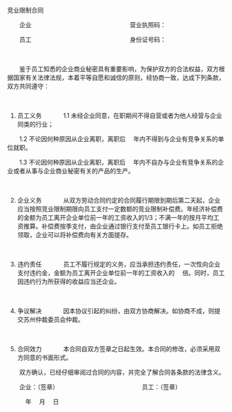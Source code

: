 



竞业限制合同



 

　　企业　　　　　　　　　　　　　　　　 营业执照码：

　　员工　　　　　　　　　　　　　　　　 身份证号码：　　

　　

　　鉴于员工知悉的企业商业秘密具有重要影响，为保护双方的合法权益，双方根据国家有关法律法规，本着平等自愿和诚信的原则，经协商一致，达成下列条款，双方共同遵守：

　　

1. 员工义务
　　
　1.1 未经企业同意，在职期间不得自营或者为他人经营与企业同类的行业；

　　1.2 不论因何种原因从企业离职，离职后　 年内不得到与企业有竞争关系的单位就职。

　　1.3 不论因何种原因从企业离职，离职后　 年内不自办与企业有竞争关系的企业或者从事与企业商业秘密有关的产品的生产。

　　

2. 企业义务
　　
　从双方劳动合同约定的合同履行期限到期后第二天起，企业应当按照竞业限制期限向员工支付一定数额的竞业限制补偿费。年经济补偿费的金额为员工离开企业单位前一年的工资收入的1/3；不满一年的按月平均工资推算。补偿费按季支付，由企业通过银行支付至员工银行卡上。如员工拒绝领取，企业可以将补偿费向有关方面提存。

　　

3. 违约责任
　　
　员工不履行规定的义务，应当承担违约责任，一次性向企业支付违约金，金额为员工离开企业单位前一年的工资收入的　 倍。同时，员工因违约行为所获得的收益应当还企业。

　　

4. 争议解决
　　
　因本协议引起的纠纷，由双方协商解决。如协商不成，则提交苏州仲裁委员会仲裁。

　　

5. 合同效力
　　
　本合同自双方签章之日起生效。本合同的修改，必须采用双方同意的书面形式。　　

　　双方确认，已经仔细审阅过合同的内容，并完全了解合同各条款的法律含义。　　

　　企业：（签章）　　　　　　　　　　　　　　 员工：（签章）　　　　　　　　　　　　　　　　　　　　　　　　　　　　　

　　　年　 月　 日